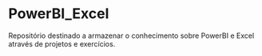 # PowerBI_Excel


Repositório destinado a armazenar o conhecimento sobre PowerBI e Excel através de projetos e exercícios.
